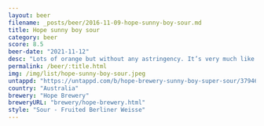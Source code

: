 ```yaml
---
layout: beer
filename: _posts/beer/2016-11-09-hope-sunny-boy-sour.md
title: Hope sunny boy sour
category: beer
score: 8.5
beer-date: "2021-11-12"
desc: "Lots of orange but without any astringency. It’s very much like having a sunny boy but with a whole heap of alcohol"
permalink: /beer/:title.html
img: /img/list/hope-sunny-boy-sour.jpeg
untappd: "https://untappd.com/b/hope-brewery-sunny-boy-super-sour/3794659"
country: "Australia"
brewery: "Hope Brewery"
breweryURL: "brewery/hope-brewery.html"
style: "Sour - Fruited Berliner Weisse"
---
```

